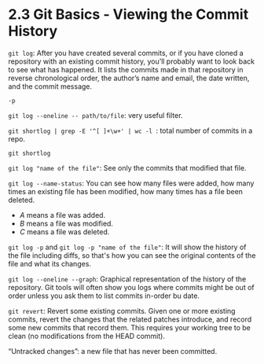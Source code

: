 # 2.3 Git Basics - Viewing the Commit History

`git log`: After you have created several commits, or if you have cloned a repository with an existing commit history, you’ll probably want to look back to see what has happened. It lists the commits made in that repository in reverse chronological order, the author’s name and email, the date written, and the commit message.

`-p `



`git log --oneline -- path/to/file`: very useful filter. 

`git shortlog | grep -E '^[ ]+\w+' | wc -l `: total number of commits in a repo.

`git shortlog` 

`git log "name of the file"`: See only the commits that modified that file.

`git log --name-status`: You can see how many files were added, how many times an existing file has been modified, how many times has a file been deleted. 
- *A* means a file was added. 
- *B* means a file was modified. 
- *C* means a file was deleted. 

`git log -p` and `git log -p "name of the file"`: It will show the history of the file including diffs, so that's how you can see the original contents of the file and what its changes. 

`git log --oneline --graph`: Graphical representation of the history of the repository. Git tools will often show you logs where commits might be out of order unless you ask them to list commits in-order bu date. 

`git revert`: Revert some existing commits. Given one or more existing commits, revert the changes that the related patches introduce, and record some new commits that record them. This requires your working tree to be clean (no modifications from the HEAD commit).

“Untracked changes”: a new file that has never been committed. 